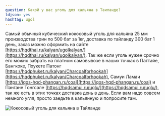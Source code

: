 ```yaml
---
question: Какой у вас уголь для кальяна в Таиланде?
ldjson: yes 
hashtag: ugol
---
```


Самый обычный кубический кокосовый уголь для кальяна 25 мм производства грин по 500 бат за 1кг, доставка по тайланду 300 бат 1 день, заказ можно оформить на сайте [https://hqdthai.ru/kalyan/ugolkalyan/](https://hqdthai.ru/kalyan/ugolkalyan/). Так же если уголь нужен срочно его можно забрать на платном самовывозе в наших точках в Паттайе, Бангкоке, Пхукете Патонг [https://hqdphuket.ru/kalyan/Charcoalforhookah](https://hqdphuket.ru/kalyan/Charcoalforhookah), Самуи Ламаи [https://iqos-hqd-phangan.ru/coal](https://iqos-hqd-phangan.ru/coal) и Пангане Тонгсале [https://hqdsamui.ru/uglu/](https://hqdsamui.ru/uglu/), так же есть в этих точках доставка день в день. Если вам надо совсем немного угля, просто заедьте в кальянную и попросите там.

![Кокосовый уголь для кальяна в Тайланде](https://thaihookahfaq.ru/assets/ugol.jpg)

